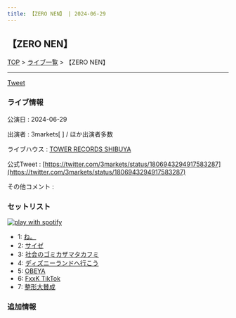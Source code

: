```yaml
---
title: 【ZERO NEN】 | 2024-06-29
---
```

## 【ZERO NEN】

[TOP](/setlist/) > [ライブ一覧](lives.html) > 【ZERO NEN】

___

<a href="https://twitter.com/share?ref_src=twsrc%5Etfw" data-text="3markets[ ]セットリスト > 【ZERO NEN】" class="twitter-share-button" data-via="3markets" data-hashtags="3markets" data-related="3markets" data-show-count="false">Tweet</a>

### ライブ情報

公演日
:    2024-06-29

出演者
:    3markets[ ] / ほか出演者多数

ライブハウス
:    [TOWER RECORDS SHIBUYA](livehouse084.html)

公式Tweet
:    [https://twitter.com/3markets/status/1806943294917583287](https://twitter.com/3markets/status/1806943294917583287)

その他コメント
:    

### セットリスト


[![play with spotify](images/spotify-icon.png)](https://open.spotify.com/playlist/3BKZDjJIouANCv66RstshZ)



*  1: [ね。](song076.html)
*  2: [サイゼ](song004.html)
*  3: [社会のゴミカザマタカフミ](song002.html)
*  4: [ディズニーランドへ行こう](song095.html)
*  5: [OBEYA](song021.html)
*  6: [FxxK TikTok](song082.html)
*  7: [整形大賛成](song005.html)


### 追加情報






<script async src="https://platform.twitter.com/widgets.js" charset="utf-8"></script>